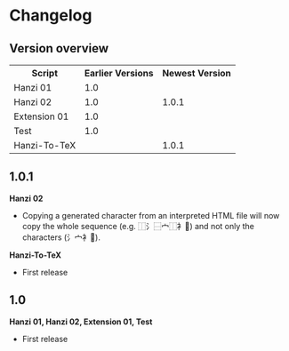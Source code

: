 # Changelog

## Version overview

<table>
	<tr>
		<th>Script</th>
		<th colspan="1">Earlier Versions</th>
		<th>Newest Version</th>
	</tr>
	<tr>
		<td>Hanzi 01</td>
		<td colspan=2>1.0</td>
	</tr>
	<tr>
		<td>Hanzi 02</td>
		<td>1.0</td>
		<td>1.0.1</td>
	</tr>
	<tr>
		<td>Extension 01</td>
		<td colspan=2>1.0</td>
	</tr>
	<tr>
		<td>Test</td>
		<td colspan=2>1.0</td>
	</tr>
	<tr>
		<td>Hanzi-To-TeX</td>
		<td></d>
		<td>1.0.1</td>
	</tr>
</table>

## 1.0.1

**Hanzi 02**

- Copying a generated character from an interpreted HTML file will now copy the whole sequence (e.g. ⿰氵⿱宀⿰衤𪠲) and not only the characters (氵宀衤𪠲).

**Hanzi-To-TeX**

- First release

## 1.0

**Hanzi 01, Hanzi 02, Extension 01, Test**

- First release
